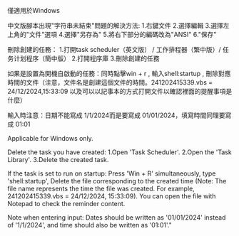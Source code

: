 僅適用於Windows

中文版腳本出現"字符串未結束"問題的解決方法:
  1.右鍵文件 2.選擇編輯 
  3.選擇左上角的"文件"選項 4.選擇"另存為" 5.將右下部分的編碼改為"ANSI" 6."保存"

刪除創建的任務：
  1.打開task scheduler（英文版） /  工作排程器（繁中版）/ 任务计划程序（簡中版）
  2.打開程序庫
  3.刪除創建的任務

如果是設置為開機自啟動的任務：同時點擊win + r , 輸入shell:startup , 刪除對應時間的文件（注意，文件名是創建這個文件的時間。241202415339.vbs = 24/12/2024,15:33:09 以及可以以記事本的方式打開文件以確認裡面的提醒事項是什麼）

輸入時注意：日期不能寫成 1/1/2024而是要寫成 01/01/2024，填寫時間同理要寫成 01:01


Applicable for Windows only.

Delete the task you have created:
  1.Open 'Task Scheduler'.
  2.Open the 'Task Library'.
  3.Delete the created task.

If the task is set to run on startup: Press 'Win + R' simultaneously, type 'shell:startup', Delete the file corresponding to the created time (Note: The file name represents the time the file was created. For example, 241202415339.vbs = 24/12/2024, 15:33:09). You can open the file with Notepad to check the reminder content.

Note when entering input: Dates should be written as '01/01/2024' instead of '1/1/2024', and time should also be written as '01:01'."




